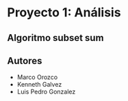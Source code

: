 # Proyecto 1: Análisis

## Algoritmo subset sum 

## Autores
- Marco Orozco 
- Kenneth Galvez
- Luis Pedro Gonzalez